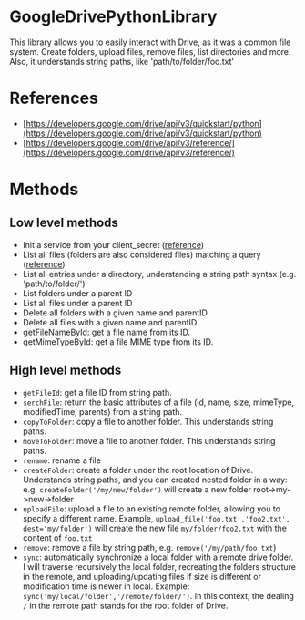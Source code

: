 # GoogleDrivePythonLibrary
This library allows you to easily interact with Drive, as it was a common file system. Create folders, upload files, remove files, list directories and more. Also, it understands string paths, like 'path/to/folder/foo.txt'

# References
* [https://developers.google.com/drive/api/v3/quickstart/python](https://developers.google.com/drive/api/v3/quickstart/python)
* [https://developers.google.com/drive/api/v3/reference/](https://developers.google.com/drive/api/v3/reference/)

# Methods
## Low level methods
* Init a service from your client_secret ([reference](https://developers.google.com/drive/api/v3/quickstart/python))
* List all files (folders are also considered files) matching a query ([reference](https://developers.google.com/drive/api/v3/reference/files/list))
* List all entries under a directory, understanding a string path syntax (e.g. 'path/to/folder/')
* List folders under a parent ID
* List all files under a parent ID
* Delete all folders with a given name and parentID
* Delete all files with a given name and parentID
* getFileNameById: get a file name from its ID.
* getMimeTypeById: get a file MIME type from its ID.

## High level methods
* `getFileId`: get a file ID from string path.
* `serchFile`: return the basic attributes of a file (id, name, size, mimeType, modifiedTime, parents) from a string path.
* `copyToFolder`: copy a file to another folder. This understands string paths.
* `moveToFolder`: move a file to another folder. This understands string paths.
* `rename`: rename a file
* `createFolder`: create a folder under the root location of Drive. Understands string paths, and you can created nested folder in a way: e.g. `createFolder('/my/new/folder')` will create a new folder root->my->new->folder
* `uploadFile`: upload a file to an existing remote folder, allowing you to specify a different name. Example, `upload_file('foo.txt','foo2.txt', dest='my/folder')` will create the new file `my/folder/foo2.txt` with the content of `foo.txt`
* `remove`: remove a file by string path, e.g. `remove('/my/path/foo.txt`)
* `sync`: automatically synchronize a local folder with a remote drive folder. I will traverse recursively the local folder, recreating the folders structure in the remote, and uploading/updating files if size is different or modification time is newer in local. Example: `sync('my/local/folder','/remote/folder/')`. In this context, the dealing `/` in the remote path stands for the root folder of Drive.

